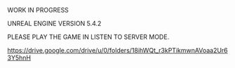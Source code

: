 WORK IN PROGRESS 

UNREAL ENGINE VERSION 5.4.2

PLEASE PLAY THE GAME IN LISTEN TO SERVER MODE.

https://drive.google.com/drive/u/0/folders/18ihWQt_r3kPTikmwnAVoaa2Ur63Y5hnH
